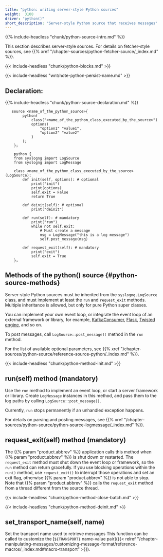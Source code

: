 ```yaml
---
title: "python: writing server-style Python sources"
weight:  3100
driver: "python()"
short_description: "Server-style Python source that receives messages"
---
```

<!-- DISCLAIMER: This file is based on the syslog-ng Open Source Edition documentation https://github.com/balabit/syslog-ng-ose-guides/commit/2f4a52ee61d1ea9ad27cb4f3168b95408fddfdf2 and is used under the terms of The syslog-ng Open Source Edition Documentation License. The file has been modified by Axoflow. -->

{{% include-headless "chunk/python-source-intro.md" %}}

This section describes server-style sources. For details on fetcher-style sources, see {{% xref "/chapter-sources/python-fetcher-source/_index.md" %}}.

{{< include-headless "chunk/python-blocks.md" >}}

{{< include-headless "wnt/note-python-persist-name.md" >}}


## Declaration:

{{% include-headless "chunk/python-source-declaration.md" %}}

```shell
   source <name_of_the_python_source>{
        python(
            class("<name_of_the_python_class_executed_by_the_source>")
            options(
                "option1" "value1",
                "option2" "value2"
            )
        );
    };
    
    python {
    from syslogng import LogSource
    from syslogng import LogMessage
    
    class <name_of_the_python_class_executed_by_the_source>(LogSource):
        def init(self, options): # optional
            print("init")
            print(options)
            self.exit = False
            return True
    
        def deinit(self): # optional
            print("deinit")
    
        def run(self): # mandatory
            print("run")
            while not self.exit:
                # Must create a message
                msg = LogMessage("this is a log message")
                self.post_message(msg)
    
        def request_exit(self): # mandatory
            print("exit")
            self.exit = True
    };
```



## Methods of the python() source {#python-source-methods}

Server-style Python sources must be inherited from the `syslogng.LogSource` class, and must implement at least the `run` and `request_exit` methods. Multiple inheritance is allowed, but only for pure Python super classes.

You can implement your own event loop, or integrate the event loop of an external framework or library, for example, [KafkaConsumer](https://kafka-python.readthedocs.io/en/master/apidoc/KafkaConsumer.html), [Flask](http://flask.pocoo.org/), [Twisted engine](https://twisted.org/), and so on.

To post messages, call `LogSource::post_message()` method in the `run` method.

For the list of available optional parameters, see {{% xref "/chapter-sources/python-source/reference-source-python/_index.md" %}}.

{{< include-headless "chunk/python-method-init.md" >}}


## run(self) method (mandatory)

Use the `run` method to implement an event loop, or start a server framework or library. Create `LogMessage` instances in this method, and pass them to the log paths by calling `LogSource::post_message()`.

Currently, `run` stops permanently if an unhandled exception happens.

For details on parsing and posting messages, see {{% xref "/chapter-sources/python-source/python-source-logmessage/_index.md" %}}.



## request_exit(self) method (mandatory)

The {{% param "product.abbrev" %}} application calls this method when {{% param "product.abbrev" %}} is shut down or restarted. The `request_exit` method must shut down the event loop or framework, so the `run` method can return gracefully. If you use blocking operations within the `run()` method, use `request_exit()` to interrupt those operations and set an exit flag, otherwise {{% param "product.abbrev" %}} is not able to stop. Note that {{% param "product.abbrev" %}} calls the `request_exit` method from a thread different from the source thread.

{{< include-headless "chunk/python-method-close-batch.md" >}}

{{< include-headless "chunk/python-method-deinit.md" >}}

## set_transport_name(self, name)

Set the transport name used to retrieve messages This function can be called to customize the [`${TRANSPORT}` name-value pair]({{< relref "/chapter-manipulating-messages/customizing-message-format/reference-macros/_index.md#macro-transport" >}}).
